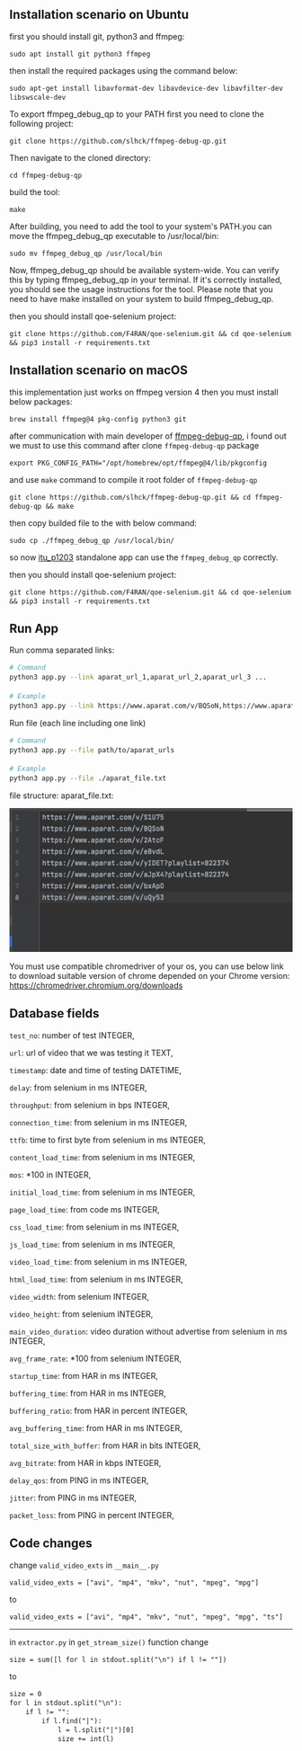 ## Installation scenario on Ubuntu
first you should install git, python3 and ffmpeg:
```
sudo apt install git python3 ffmpeg
```
then install the required packages using the command below:
```
sudo apt-get install libavformat-dev libavdevice-dev libavfilter-dev libswscale-dev
```
To export ffmpeg_debug_qp to your PATH first you need to clone the following project:
```
git clone https://github.com/slhck/ffmpeg-debug-qp.git
```
Then navigate to the cloned directory:
```
cd ffmpeg-debug-qp
```
build the tool:
```
make
```
After building, you need to add the tool to your system's PATH.you can move the ffmpeg_debug_qp executable to /usr/local/bin:
```
sudo mv ffmpeg_debug_qp /usr/local/bin
```
Now, ffmpeg_debug_qp should be available system-wide. You can verify this by typing ffmpeg_debug_qp in your terminal. If it's correctly installed, you should see the usage instructions for the tool.
Please note that you need to have make installed on your system to build ffmpeg_debug_qp.

then you should install qoe-selenium project:
```
git clone https://github.com/F4RAN/qoe-selenium.git && cd qoe-selenium && pip3 install -r requirements.txt
```

## Installation scenario on macOS
this implementation just works on ffmpeg version 4
then you must install below packages:
```
brew install ffmpeg@4 pkg-config python3 git
```

after communication with main developer of [ffmpeg-debug-qp](https://github.com/slhck/ffmpeg-debug-qp/issues/38),
i found out we must to use this command after clone `ffmpeg-debug-qp` package 

```
export PKG_CONFIG_PATH="/opt/homebrew/opt/ffmpeg@4/lib/pkgconfig
```

and use `make` command to compile it root folder of `ffmpeg-debug-qp`
```
git clone https://github.com/slhck/ffmpeg-debug-qp.git && cd ffmpeg-debug-qp && make
```


then copy builded file to the with below command:

```
sudo cp ./ffmpeg_debug_qp /usr/local/bin/
```


so now [itu_p1203](https://github.com/itu-p1203/itu-p1203) standalone app can use the `ffmpeg_debug_qp` correctly.

then you should install qoe-selenium project:
```
git clone https://github.com/F4RAN/qoe-selenium.git && cd qoe-selenium && pip3 install -r requirements.txt
```

## Run App
Run comma separated links:
```bash
# Command
python3 app.py --link aparat_url_1,aparat_url_2,aparat_url_3 ...

# Example
python3 app.py --link https://www.aparat.com/v/BQSoN,https://www.aparat.com/v/eBvdL,https://www.aparat.com/v/2AtcF
```
Run file (each line including one link)
```bash
# Command
python3 app.py --file path/to/aparat_urls

# Example
python3 app.py --file ./aparat_file.txt
```
file structure: aparat_file.txt:


![img.png](img.png)

You must use compatible chromedriver of your os, you can use below link to download suitable version of chrome depended on your Chrome version:
https://chromedriver.chromium.org/downloads


## Database fields
`test_no`: number of test INTEGER,

`url`: url of video that we was testing it TEXT,

`timestamp`: date and time of testing DATETIME,

`delay`: from selenium in ms INTEGER,

`throughput`: from selenium in bps INTEGER,

`connection_time`: from selenium in ms INTEGER,

`ttfb`: time to first byte from selenium in ms INTEGER,

`content_load_time`: from selenium in ms INTEGER,

`mos`: *100 in INTEGER,

`initial_load_time`: from selenium in ms INTEGER,

`page_load_time`: from code ms INTEGER,

`css_load_time`: from selenium in ms INTEGER,

`js_load_time`: from selenium in ms INTEGER,

`video_load_time`: from selenium in ms INTEGER,

`html_load_time`: from selenium in ms INTEGER,

`video_width`: from selenium INTEGER,

`video_height`: from selenium INTEGER,

`main_video_duration`: video duration without advertise from selenium in ms INTEGER, 

`avg_frame_rate`: *100 from selenium INTEGER,

`startup_time`: from HAR in ms INTEGER,

`buffering_time`: from HAR in ms INTEGER,

`buffering_ratio`: from HAR in percent INTEGER,

`avg_buffering_time`: from HAR in ms INTEGER,

`total_size_with_buffer`: from HAR in bits INTEGER,

`avg_bitrate`: from HAR in kbps INTEGER,

`delay_qos`: from PING in ms INTEGER,

`jitter`: from PING in ms INTEGER,

`packet_loss`: from PING in percent INTEGER,

## Code changes
change `valid_video_exts` in `__main__.py`

    valid_video_exts = ["avi", "mp4", "mkv", "nut", "mpeg", "mpg"]

to

    valid_video_exts = ["avi", "mp4", "mkv", "nut", "mpeg", "mpg", "ts"]

<hr>

in `extractor.py` in `get_stream_size()` function change
    
    size = sum([l for l in stdout.split("\n") if l != ""])

to
    
    size = 0
    for l in stdout.split("\n"):
        if l != "":
            if l.find("|"):
                l = l.split("|")[0]
                size += int(l)
